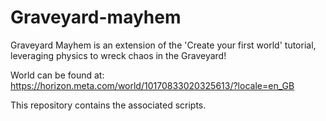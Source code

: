 # Graveyard-mayhem
Graveyard Mayhem is an extension of the 'Create your first world' tutorial, leveraging physics to wreck chaos in the Graveyard!

World can be found at:
https://horizon.meta.com/world/10170833020325613/?locale=en_GB

This repository contains the associated scripts.




